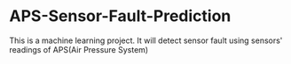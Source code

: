 # APS-Sensor-Fault-Prediction
This is a machine learning project. It will detect sensor fault using sensors' readings of APS(Air Pressure System)

